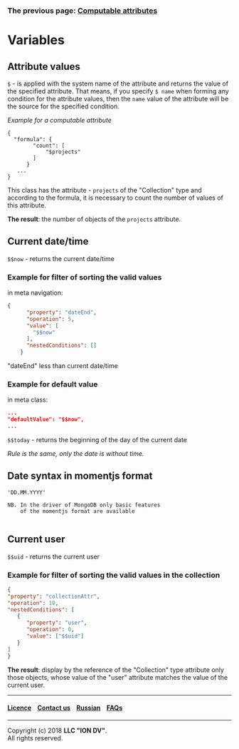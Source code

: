 ### The previous page: [Computable attributes](/docs/en/2_system_description/metadata_structure/meta_class/atr_formula.md#how-to-configure)

# Variables 

## Attribute values

`$` - is applied with the system name of the attribute and returns the value of the specified attribute. That means, if you specify `$ name` when forming any condition for the attribute values, then the `name` value of the attribute will be the source for the specified condition.

_Example for a computable attribute_
```
{
  "formula": {
        "count": [
            "$projects"
        ]
      }
   ...
}
```
This class has the attribute - `projects` of the "Collection" type and according to the formula, it is necessary to count the number of values of this attribute.

**The result**: the number of objects of the `projects` attribute.

## Current date/time

`$$now` - returns the current date/time

### Example for filter of sorting the valid values

in meta navigation:

```json
{
      "property": "dateEnd",
      "operation": 5,
      "value": [
        "$$now"
      ],
      "nestedConditions": []
    }
```
"dateEnd" less than current date/time

### Example for default value

in meta class:

```json
...
"defaultValue": "$$now",
...
```

`$$today` - returns the beginning of the day of the current date

_Rule is the same, only the date is without time._

## Date syntax in momentjs format

```
'DD.MM.YYYY'
```

```
NB. In the driver of MongoDB only basic features 
    of the momentjs format are available
 
```

## Current user

`$$uid` - returns the current user

### Example for filter of sorting the valid values in the collection

```json
{
"property": "collectionAttr",
"operation": 10,
"nestedConditions": [
   {
      "property": "user",
      "operation": 0,
      "value": ["$$uid"]
   }
] 
}
```
**The result**: display by the reference of the "Collection" type attribute only those objects, whose value of the "user" attribute matches the value of the current user.
 
--------------------------------------------------------------------------


#### [Licence](/LICENCE.md) &ensp;  [Contact us](https://iondv.ru/index.html) &ensp;  [Russian](/docs/ru/2_system_description/metadata_structure/meta_variables.md) &ensp; [FAQs](/faqs.md)   <div><img src="https://mc.iondv.com/watch/local/docs/framework" style="position:absolute; left:-9999px;" height=1 width=1 alt="iondv metrics"></div>       



--------------------------------------------------------------------------  

Copyright (c) 2018 **LLC "ION DV"**.   
All rights reserved. 